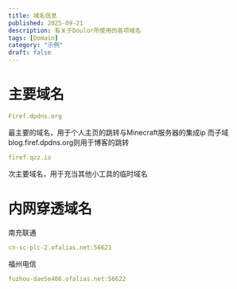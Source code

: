 ```yaml
---
title: 域名信息
published: 2025-09-21
description: 有关于Doulor所使用的各项域名
tags: [Domain]
category: "示例"
draft: false
---
```


# 主要域名

```yaml
Firef.dpdns.org
```
最主要的域名，用于个人主页的跳转与Minecraft服务器的集成ip
而子域blog.firef.dpdns.org则用于博客的跳转
```yaml
firef.qzz.io
```
次主要域名，用于充当其他小工具的临时域名

# 内网穿透域名

南充联通
```yaml
cn-sc-plc-2.ofalias.net:56621
```
福州电信
```yaml
fuzhou-dae5e406.ofalias.net:56622
```